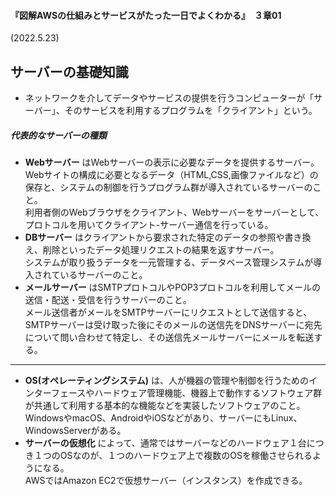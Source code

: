 #### 『図解AWSの仕組みとサービスがたった一日でよくわかる』　３章01 
(2022.5.23)

## サーバーの基礎知識
- ネットワークを介してデータやサービスの提供を行うコンピューターが「サーバー」、そのサービスを利用するプログラムを「クライアント」という。
##### 代表的なサーバーの種類
- **Webサーバー** はWebサーバーの表示に必要なデータを提供するサーバー。  
Webサイトの構成に必要となるデータ（HTML,CSS,画像ファイルなど）の保存と、システムの制御を行うプログラム群が導入されているサーバーのこと。  
利用者側のWebブラウザをクライアント、Webサーバーをサーバーとして、プロトコルを用いてクライアント-サーバー通信を行っている。
- **DBサーバー** はクライアントから要求された特定のデータの参照や書き換え、削除といったデータ処理リクエストの結果を返すサーバー。  
システムが取り扱うデータを一元管理する、データベース管理システムが導入されているサーバーのこと。
- **メールサーバー** はSMTPプロトコルやPOP3プロトコルを利用してメールの送信・配送・受信を行うサーバーのこと。  
メール送信者がメールをSMTPサーバーにリクエストとして送信すると、SMTPサーバーは受け取った後にそのメールの送信先をDNSサーバーに宛先について問い合わせて特定し、その送信先メールサーバーにメールを転送する。

---

- **OS(オペレーティングシステム)** は、人が機器の管理や制御を行うためのインターフェースやハードウェア管理機能、機器上で動作するソフトウェア群が共通して利用する基本的な機能などを実装したソフトウェアのこと。  
WindowsやmacOS、AndroidやiOSなどがあり、サーバーにもLinux、WindowsServerがある。
- **サーバーの仮想化** によって、通常ではサーバーなどのハードウェア１台につき１つのOSなのが、１つのハードウェア上で複数のOSを稼働させられるようになる。  
AWSではAmazon EC2で仮想サーバー（インスタンス）を作成できる。

